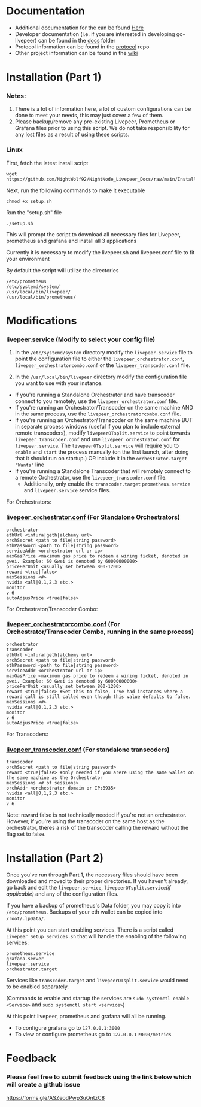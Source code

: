 # Documentation

* Additional documentation for the  can be found [Here](https://github.com/NightWolf92/NightNode_Livepeer_Docs/tree/main/Documentation) 
* Developer documentation (i.e. if you are interested in developing go-livepeer) can be found in the [docs](https://github.com/livepeer/go-livepeer/blob/master/doc) folder
* Protocol information can be found in the [protocol](https://github.com/livepeer/protocol) repo
* Other project information can be found in the [wiki](https://github.com/livepeer/wiki/wiki)


# Installation (Part 1)
### Notes: 
1. There is a lot of information here, a lot of custom configurations can be done to meet your needs, this may just cover a few of them.
2. Please backup/remove any pre-existing Livepeer, Prometheus or Grafana files prior to using this script. We do not take responsibility for any lost files as a result of using these scripts. 

### Linux

First, fetch the latest install script 
```
wget https://github.com/NightWolf92/NightNode_Livepeer_Docs/raw/main/Install/Linux/setup.sh
```
Next, run the following commands to make it executable

```
chmod +x setup.sh
```

Run the "setup.sh" file

```
./setup.sh
```

This will prompt the script to download all necessary files for Livepeer, prometheus and grafana and install all 3 applications

Currently it is necessary to modify the livepeer.sh and livepeer.conf file to fit your environment

By default the script will utilize the directories
```
/etc/prometheus
/etc/systemd/system/
/usr/local/bin/livepeer/
/usr/local/bin/prometheus/
```

# Modifications

### livepeer.service (Modify to select your config file)

1. In the ```/etc/systemd/system``` directory modify the ```livepeer.service``` file to point the configuration file to either the ```livepeer_orchestrator.conf```, ```livepeer_orchestratorcombo.conf``` or the ```livepeer_transcoder.conf``` file. 

2. In the ```/usr/local/bin/livepeer``` directory modify the configuration file you want to use with your instance. 
  * If you're running a Standalone Orchestrator and have transcoder connect to you remotely, use the ```livepeer_orchestrator.conf``` file. 
  * If you're running an Orchestrator/Transcoder on the same machine AND in the same process, use the ```livepeer_orchestratorcombo.conf``` file.
  * If you're running an Orchestrator/Transcoder on the same machine BUT in separate process windows (useful if you plan to include external remote transcoders), modify ```livepeerOTsplit.service``` to point towards ```livepeer_transcoder.conf``` and use ```livepeer_orchestrator.conf``` for ```livepeer.service```. The ```livepeerOTsplit.service``` will require you to ```enable``` and ```start``` the process manually (on the first launch, after doing that it should run on startup.) OR include it in the ```orchestrator.target``` ```"Wants"``` line
  * If you're running a Standalone Transcoder that will remotely connect to a remote Orchestrator, use the ```livepeer_transcoder.conf``` file.
    * Additionally, only enable the ```transcoder.target``` ```prometheus.service``` and ```livepeer.service``` service files.

For Orchestrators:
### [livepeer_orchestrator.conf](https://github.com/NightWolf92/NightNode_Livepeer_Docs/blob/main/Install/Linux/livepeer_orchestrator.conf) (For Standalone Orchestrators)

```
orchestrator
ethUrl <infura|geth|alchemy url>
orchSecret <path to file|string password>
ethPassword <path to file|string password>
serviceAddr <orchestrator url or ip>
maxGasPrice <maximum gas price to redeem a wining ticket, denoted in gwei. Example: 60 Gwei is denoted by 60000000000>
pricePerUnit <usually set between 800-1200>
reward <true|false>
maxSessions <#>
nvidia <all|0,1,2,3 etc.>
monitor 
v 6
autoAdjusPrice <true|false>
```

For Orchestrator/Transcoder Combo:
### [livepeer_orchestratorcombo.conf](https://github.com/NightWolf92/NightNode_Livepeer_Docs/blob/main/Install/Linux/livepeer_orchestratorcombo.conf) (For Orchestrator/Transcoder Combo, running in the same process)

```
orchestrator
transcoder
ethUrl <infura|geth|alchemy url>
orchSecret <path to file|string password>
ethPassword <path to file|string password>
serviceAddr <orchestrator url or ip>
maxGasPrice <maximum gas price to redeem a wining ticket, denoted in gwei. Example: 60 Gwei is denoted by 60000000000>
pricePerUnit <usually set between 800-1200>
reward <true|false> #Set this to false, I've had instances where a reward call is still called even though this value defaults to false.
maxSessions <#>
nvidia <all|0,1,2,3 etc.>
monitor 
v 6
autoAdjusPrice <true|false>
```

For Transcoders: 
### [livepeer_transcoder.conf](https://github.com/NightWolf92/NightNode_Livepeer_Docs/blob/main/Install/Linux/livepeer_transcoder.conf) (For standalone transcoders)

```
transcoder
orchSecret <path to file|string password>
reward <true|false> #only needed if you arere using the same wallet on the same machine as the Orchestrator
maxSessions <# of sessions>
orchAddr <orchestrator domain or IP:8935>
nvidia <all|0,1,2,3 etc.>
monitor 
v 6
```
Note: reward false is not technically needed if you're not an orchestrator. However, if you're using the transcoder on the same host as the orchestrator, theres a risk of the transcoder calling the reward without the flag set to false. 


# Installation (Part 2)

Once you've run through Part 1, the necessary files should have been downloaded and moved to their proper directories. If you haven't already, go back and edit the ```livepeer.service```, ```livepeerOTsplit.service```*(if applicable)* and any of the configuration files. 

If you have a backup of prometheus's Data folder, you may copy it into ```/etc/prometheus```.
Backups of your eth wallet can be copied into ```/root/.lpData/```.

At this point you can start enabling services. 
There is a script called ```Livepeer_Setup_Services.sh``` that will handle the enabling of the following services:

```
prometheus.service
grafana-server 
livepeer.service
orchestrator.target
```

Services like ```transcoder.target``` and ```livepeerOTsplit.service``` would need to be enabled separately.

(Commands to enable and startup the services are ```sudo systemctl enable <Service>``` and ```sudo systemctl start <service>```)

At this point livepeer, prometheus and grafana will all be running. 
 * To configure grafana go to ```127.0.0.1:3000```
 * To view or configure prometheus go to ```127.0.0.1:9090/metrics```

# Feedback

### Please feel free to submit feedback using the link below which will create a github issue
https://forms.gle/ASZeodPwp3uQntzC8

